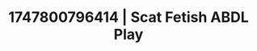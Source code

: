 ---
categories:
- Vore fantasy
- Cuckold kink
- Erotic curves
- Morning passion
- Erotic escapism
image: /assets/images/1747800796414.jpg
layout: post
seo:
  description: Featured content with artistic ABDL Play, Scat Fetish. HD images available.
  keywords: ABDL Play, Scat Fetish
  og_image: /assets/images/1747800796414.jpg
  schema_type: VisualArtwork
tags:
- ABDL Play
- Scat Fetish
- '#1747800796414'
title: 1747800796414 | Scat Fetish ABDL Play
---